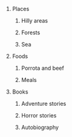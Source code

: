 
1. Places 

   1. Hilly areas

   2. Forests

   3. Sea

2. Foods

   1. Porrota and beef

   2. Meals

3. Books

   1. Adventure stories 

   2. Horror stories

   3. Autobiography 
